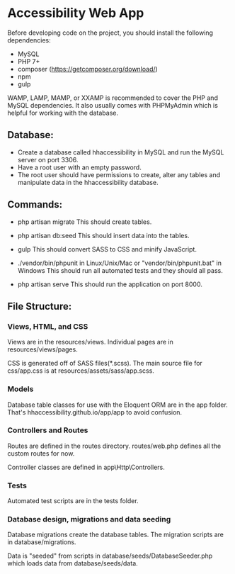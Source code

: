 # Accessibility Web App

Before developing code on the project, you should install the following dependencies:

- MySQL
- PHP 7+
- composer (https://getcomposer.org/download/)
- npm
- gulp

WAMP, LAMP, MAMP, or XXAMP is recommended to cover the PHP and MySQL dependencies.  It also usually comes with PHPMyAdmin which is helpful for working with the database.


## Database:
- Create a database called hhaccessibility in MySQL and run the MySQL server on port 3306.
- Have a root user with an empty password.
- The root user should have permissions to create, alter any tables and manipulate data in the hhaccessibility database.

## Commands:
- php artisan migrate
	This should create tables.

- php artisan db:seed
	This should insert data into the tables.

- gulp
	This should convert SASS to CSS and minify JavaScript.

- ./vendor/bin/phpunit in Linux/Unix/Mac or "vendor/bin/phpunit.bat" in Windows
	This should run all automated tests and they should all pass.

- php artisan serve
	This should run the application on port 8000.

## File Structure:
### Views, HTML, and CSS
Views are in the resources/views.  Individual pages are in resources/views/pages.

CSS is generated off of SASS files(*.scss).  The main source file for css/app.css is at resources/assets/sass/app.scss.

### Models
Database table classes for use with the Eloquent ORM are in the app folder.  That's hhaccessibility.github.io/app/app to avoid confusion.

### Controllers and Routes
Routes are defined in the routes directory.  routes/web.php defines all the custom routes for now.

Controller classes are defined in app\Http\Controllers.

### Tests
Automated test scripts are in the tests folder.

### Database design, migrations and data seeding
Database migrations create the database tables.  The migration scripts are in database/migrations.

Data is "seeded" from scripts in database/seeds/DatabaseSeeder.php which loads data from database/seeds/data.